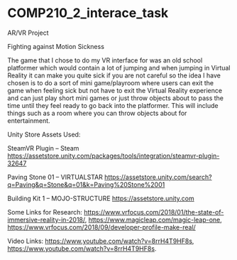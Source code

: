 # COMP210_2_interace_task
AR/VR Project

Fighting against Motion Sickness
 
 
The game that I chose to do my VR interface for was an old school platformer which would contain a lot of jumping and when jumping in Virtual Reality it can make you quite sick if you are not careful so the idea I have chosen is to do a sort of mini game/playroom where users can exit the game when feeling sick but not have to exit the Virtual Reality experience and can just play short mini games or just throw objects about to pass the time until they feel ready to go back into the platformer. This will include things such as a room where you can throw objects about for entertainment.

Unity Store Assets Used:

SteamVR Plugin – Steam
https://assetstore.unity.com/packages/tools/integration/steamvr-plugin-32647

Paving Stone 01 – VIRTUALSTAR
https://assetstore.unity.com/search?q=Paving&q=Stone&q=01&k=Paving%20Stone%2001

Building Kit 1 – MOJO-STRUCTURE
https://assetstore.unity.com

 Some Links for Research: 
https://www.vrfocus.com/2018/01/the-state-of-immersive-reality-in-2018/, 
https://www.magicleap.com/magic-leap-one, 
https://www.vrfocus.com/2018/09/developer-profile-make-real/
 
 Video Links: https://www.youtube.com/watch?v=8rrH4T9HF8s, https://www.youtube.com/watch?v=8rrH4T9HF8s.
